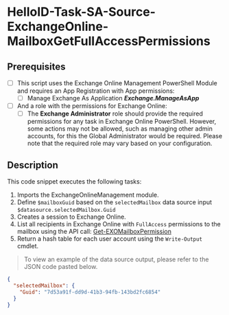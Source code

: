 # HelloID-Task-SA-Source-ExchangeOnline-MailboxGetFullAccessPermissions

## Prerequisites
- [ ] This script uses the Exchange Online Management PowerShell Module and requires an App Registration with App permissions:
  - [ ] Manage Exchange As Application <b><i>Exchange.ManageAsApp</i></b>
- [ ] And a role with the permissions for Exchange Online:
  - [ ] The **Exchange Administrator** role should provide the required permissions for any task in Exchange Online PowerShell. However, some actions may not be allowed, such as managing other admin accounts, for this the Global Administrator would be required. Please note that the required role may vary based on your configuration.

## Description

This code snippet executes the following tasks:

1. Imports the ExchangeOnlineManagement module.
2. Define `$mailboxGuid` based on the `selectedMailbox` data source input `$datasource.selectedMailbox.Guid`
3. Creates a session to Exchange Online.
4. List all recipients in Exchange Online with `FullAccess` permissions to the mailbox using the API call: [Get-EXOMailboxPermission](https://learn.microsoft.com/en-us/powershell/module/exchange/get-exomailboxpermission?view=exchange-ps)
5. Return a hash table for each user account using the `Write-Output` cmdlet.

> To view an example of the data source output, please refer to the JSON code pasted below.

```json
{
  "selectedMailbox": {
    "Guid": "7d53a91f-dd9d-41b3-94fb-143bd2fc6854"
  }
}
```